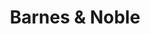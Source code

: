 ---
title: "Barnes & Noble"
url: /west-des-moines/barnes-and-noble-university-avenue/
shop: books
---